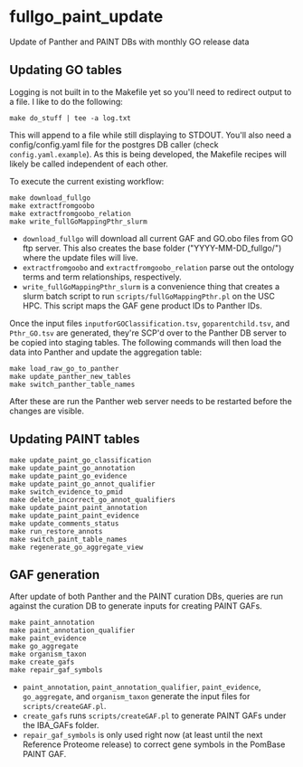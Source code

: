 # fullgo_paint_update
Update of Panther and PAINT DBs with monthly GO release data

## Updating GO tables
Logging is not built in to the Makefile yet so you'll need to redirect output to a file. I like to do the following:
```
make do_stuff | tee -a log.txt
```
This will append to a file while still displaying to STDOUT. You'll also need a config/config.yaml file for the postgres DB caller (check `config.yaml.example`). As this is being developed, the Makefile recipes will likely be called independent of each other. 

To execute the current existing workflow:
```
make download_fullgo
make extractfromgoobo
make extractfromgoobo_relation
make write_fullGoMappingPthr_slurm
``` 

* `download_fullgo` will download all current GAF and GO.obo files from GO ftp server. This also creates the base folder ("YYYY-MM-DD_fullgo/") where the update files will live.
* `extractfromgoobo` and `extractfromgoobo_relation` parse out the ontology terms and term relationships, respectively.
* `write_fullGoMappingPthr_slurm` is a convenience thing that creates a slurm batch script to run `scripts/fullGoMappingPthr.pl` on the USC HPC. This script maps the GAF gene product IDs to Panther IDs.

Once the input files `inputforGOClassification.tsv`, `goparentchild.tsv`, and `Pthr_GO.tsv` are generated, they're SCP'd over to the Panther DB server to be copied into staging tables. The following commands will then load the data into Panther and update the aggregation table:
```
make load_raw_go_to_panther
make update_panther_new_tables
make switch_panther_table_names
```

After these are run the Panther web server needs to be restarted before the changes are visible.

## Updating PAINT tables

```
make update_paint_go_classification
make update_paint_go_annotation
make update_paint_go_evidence
make update_paint_go_annot_qualifier
make switch_evidence_to_pmid
make delete_incorrect_go_annot_qualifiers
make update_paint_paint_annotation
make update_paint_paint_evidence
make update_comments_status
make run_restore_annots
make switch_paint_table_names
make regenerate_go_aggregate_view
```

## GAF generation
After update of both Panther and the PAINT curation DBs, queries are run against the curation DB to generate inputs for creating PAINT GAFs.
```
make paint_annotation
make paint_annotation_qualifier
make paint_evidence
make go_aggregate
make organism_taxon
make create_gafs
make repair_gaf_symbols
```
* `paint_annotation`, `paint_annotation_qualifier`, `paint_evidence`, `go_aggregate`, and `organism_taxon` generate the input files for `scripts/createGAF.pl`.
* `create_gafs` runs `scripts/createGAF.pl` to generate PAINT GAFs under the IBA_GAFs folder.
* `repair_gaf_symbols` is only used right now (at least until the next Reference Proteome release) to correct gene symbols in the PomBase PAINT GAF.
